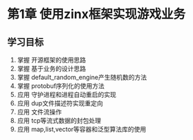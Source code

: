 # 第1章 使用zinx框架实现游戏业务
## 学习目标
1. 掌握 开源框架的使用思路
2. 掌握 基于业务的设计思路
3. 掌握 default_random_engine产生随机数的方法
4. 掌握 protobuf序列化的使用方法
4. 应用 守护进程和进程自动重启的实现
6. 应用 dup文件描述符实现重定向
7. 应用 文件流操作
8. 应用 tcp等流式数据的封包处理
9. 应用 map,list,vector等容器和泛型算法库的使用
